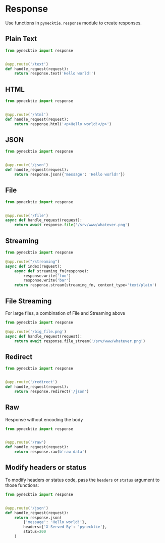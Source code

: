 # Response

Use functions in `pynecktie.response` module to create responses.

## Plain Text

```python
from pynecktie import response


@app.route('/text')
def handle_request(request):
    return response.text('Hello world!')
```

## HTML

```python
from pynecktie import response


@app.route('/html')
def handle_request(request):
    return response.html('<p>Hello world!</p>')
```

## JSON


```python
from pynecktie import response


@app.route('/json')
def handle_request(request):
    return response.json({'message': 'Hello world!'})
```

## File

```python
from pynecktie import response


@app.route('/file')
async def handle_request(request):
    return await response.file('/srv/www/whatever.png')
```

## Streaming

```python
from pynecktie import response

@app.route("/streaming")
async def index(request):
    async def streaming_fn(response):
        response.write('foo')
        response.write('bar')
    return response.stream(streaming_fn, content_type='text/plain')
```

## File Streaming
For large files, a combination of File and Streaming above
```python
from pynecktie import response

@app.route('/big_file.png')
async def handle_request(request):
    return await response.file_stream('/srv/www/whatever.png')
```

## Redirect

```python
from pynecktie import response


@app.route('/redirect')
def handle_request(request):
    return response.redirect('/json')
```

## Raw

Response without encoding the body

```python
from pynecktie import response


@app.route('/raw')
def handle_request(request):
    return response.raw(b'raw data')
```

## Modify headers or status

To modify headers or status code, pass the `headers` or `status` argument to those functions:

```python
from pynecktie import response


@app.route('/json')
def handle_request(request):
    return response.json(
        {'message': 'Hello world!'},
        headers={'X-Served-By': 'pynecktie'},
        status=200
    )
```
